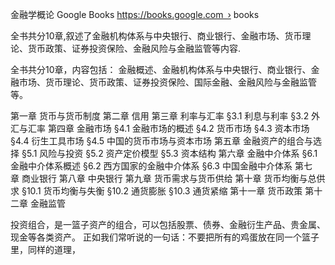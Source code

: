 
金融学概论
Google Books
https://books.google.com › books

全书共分10章,叙述了金融机构体系与中央银行、商业银行、金融市场、货币理论、货币政策、证券投资保险、金融风险与金融监管等内容.


全书共分10章，内容包括： 金融概述、金融机构体系与中央银行、商业银行、金融市场、货币理论、货币政策、证券投资保险、国际金融、金融风险与金融监管等。


第一章 货币与货币制度
 第二章 信用
 第三章 利率与汇率
§3.1 利息与利率
§3.2 外汇与汇率
第四章 金融市场
§4.1 金融市场的概述
§4.2 货币市场
§4.3 资本市场
§4.4 衍生工具市场
§4.5 中国的货币市场与资本市场
第五章 金融资产的组合与选择
§5.1 风险与投资
§5.2 资产定价模型
§5.3 资本结构
第六章 金融中介体系
§6.1 金融中介体系概述
§6.2 西方国家的金融中介体系
§6.3 中国金融中介体系
第七章 商业银行
第八章 中央银行
第九章 货币需求与货币供给
第十章 货币均衡与总供求
§10.1 货币均衡与失衡
§10.2 通货膨胀
§10.3 通货紧缩
第十一章 货币政策
第十二章 金融监管


投资组合，是一篮子资产的组合，可以包括股票、债券、金融衍生产品、贵金属、现金等各类资产。 正如我们常听说的一句话：不要把所有的鸡蛋放在同一个篮子里，同样的道理，
